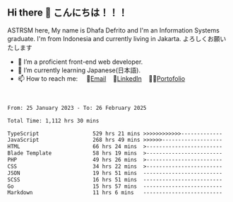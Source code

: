 ## Hi there 👋 こんにちは！！！
ASTRSM here, My name is Dhafa Defrito and I'm an Information Systems graduate. I'm from Indonesia and currently living in Jakarta. よろしくお願いたします

- 🔭 I’m a proficient front-end web developer.
- 🌱 I’m currently learning Japanese(日本語).
- 📫 How to reach me: &nbsp;&nbsp;&nbsp;&nbsp;📧[Email](ddefrito@gmail.com)&nbsp;&nbsp;&nbsp;&nbsp;💼[LinkedIn](https://www.linkedin.com/in/dhafa-defrita-rama-yudistira-9357a9229/)&nbsp;&nbsp;&nbsp;&nbsp;👨‍🎨[Portofolio](https://ddefrito.vercel.app/)
<br>
<!-- <p align="left">
<a href="https://github.com/ASTRSM">
  <img height="180em" src="https://github-readme-stats-eight-theta.vercel.app/api?username=ASTRSM&show_icons=true&theme=dracula&include_all_commits=true&count_private=true"/>
  <img height="180em" src="https://github-readme-stats-eight-theta.vercel.app/api/top-langs/?username=ASTRSM&layout=compact&langs_count=8&theme=dracula"/>
</a>
</p> -->

<!--START_SECTION:waka-->

```txt
From: 25 January 2023 - To: 26 February 2025

Total Time: 1,112 hrs 30 mins

TypeScript                 529 hrs 21 mins >>>>>>>>>>>>-------------   47.58 %
JavaScript                 268 hrs 49 mins >>>>>>-------------------   24.16 %
HTML                       66 hrs 24 mins  >------------------------   05.97 %
Blade Template             58 hrs 19 mins  >------------------------   05.24 %
PHP                        49 hrs 26 mins  >------------------------   04.44 %
CSS                        34 hrs 22 mins  >------------------------   03.09 %
JSON                       19 hrs 51 mins  -------------------------   01.79 %
SCSS                       16 hrs 51 mins  -------------------------   01.52 %
Go                         15 hrs 57 mins  -------------------------   01.43 %
Markdown                   11 hrs 6 mins   -------------------------   01.00 %
```

<!--END_SECTION:waka-->
